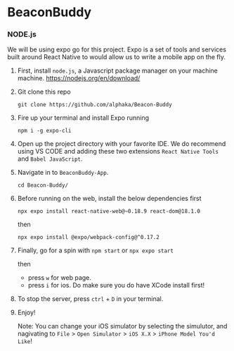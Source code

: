 # BeaconBuddy

### NODE.js
We will be using expo go for this project. Expo is a set of tools and services built around React Native to would allow us to write a mobile app on the fly.

1. First, install `node.js`, a Javascript package manager on your machine machine. https://nodejs.org/en/download/
2. Git clone this repo
  
    ```
    git clone https://github.com/alphaka/Beacon-Buddy
    ```
3. Fire up your terminal and install Expo running
    ```
    npm i -g expo-cli
    ```
4. Open up the project directory with your favorite IDE. 
   We do recommend using VS CODE and adding these two extensions `React Native Tools` and `Babel JavaScript`.
5. Navigate in to `BeaconBuddy-App`.
    ```
    cd Beacon-Buddy/
    ```

6. Before running on the web, install the below dependencies first
    ```
    npx expo install react-native-web@~0.18.9 react-dom@18.1.0
    ```
    then
    ```
    npx expo install @expo/webpack-config@^0.17.2
    ```
7. Finally, go for a spin with
    ```npm start``` or ```npx expo start```
    
      then 
      - press `w` for web page.
      - press `i` for ios. Do make sure you do have XCode install first!
8. To stop the server, press `ctrl` + `D` in your terminal.

9. Enjoy!


    Note: You can change your iOS simulator by selecting the simulutor, and nagivating to `File` > `Open Simulator` > `iOS X.X` > `iPhone Model You'd Like`!

